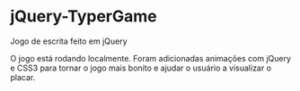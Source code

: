 # jQuery-TyperGame
Jogo de escrita feito em jQuery

O jogo está rodando localmente.
Foram adicionadas animações com jQuery e CSS3 para 
tornar o jogo mais bonito e ajudar o usuário a visualizar o placar.
